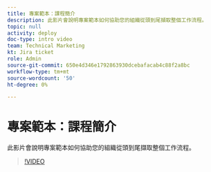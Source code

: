 ```yaml
---
title: 專案範本：課程簡介
description: 此影片會說明專案範本如何協助您的組織從頭到尾擷取整個工作流程。
topic: null
activity: deploy
doc-type: intro video
team: Technical Marketing
kt: Jira ticket
role: Admin
source-git-commit: 650e4d346e1792863930dcebafacab4c88f2a8bc
workflow-type: tm+mt
source-wordcount: '50'
ht-degree: 0%

---
```


# 專案範本：課程簡介

此影片會說明專案範本如何協助您的組織從頭到尾擷取整個工作流程。

>[!VIDEO](https://video.tv.adobe.com/v/335209/?quality=12&learn=on)
